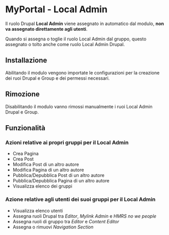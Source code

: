 # MyPortal - Local Admin

Il ruolo Drupal **Local Admin** viene assegnato in automatico dal modulo, __non va assegnato direttamente agli utenti__.

Quando si assegna o toglie il ruolo Local Admin dal gruppo, questo assegnato o tolto anche come ruolo Local Admin Drupal.

## Installazione

Abilitando il modulo vengono importate le configurazioni per la creazione dei ruoi Drupal e Group e dei permessi necessari.

## Rimozione

Disabilitando il modulo vanno rimossi manualmente i ruoi Local Admin Drupal e Group.

## Funzionalità

### Azioni relative ai propri gruppi per il Local Admin

* Crea Pagina
* Crea Post
* Modifica Post di un altro autore
* Modifica Pagina di un altro autore
* Pubblica/Depubblica Post di un altro autore
* Pubblica/Depubblica Pagina di un altro autore
* Visualizza elenco dei gruppi

### Azione relative agli utenti dei suoi gruppi per il Local Admin

* Visualizza elenco utenti
* Assegna ruoli Drupal tra _Editor_, _Mylink Admin_ e _HMRS no we people_
* Assegna ruoli di gruppo tra _Editor_ e _Content Editor_
* Assegna o rimuovi _Navigation Section_